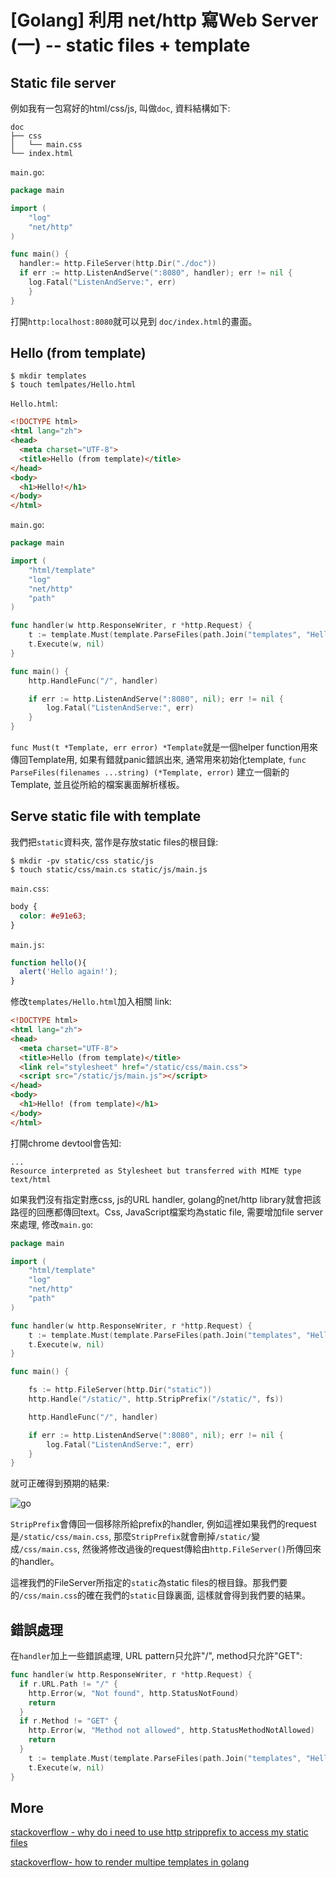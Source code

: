 # [Golang] 利用 net/http 寫Web Server (一) -- static files + template

## Static file server 

例如我有一包寫好的html/css/js, 叫做`doc`, 資料結構如下: 

``` 
doc
├── css
│   └── main.css
└── index.html
```

`main.go`: 

``` go
package main

import (
	"log"
	"net/http"
)

func main() {
  handler:= http.FileServer(http.Dir("./doc"))
  if err := http.ListenAndServe(":8080", handler); err != nil {
    log.Fatal("ListenAndServe:", err)
	}
}
```

打開`http:localhost:8080`就可以見到 `doc/index.html`的畫面。


## Hello (from template)

```
$ mkdir templates
$ touch temlpates/Hello.html
```

`Hello.html`:

``` html
<!DOCTYPE html>
<html lang="zh">
<head>
  <meta charset="UTF-8">
  <title>Hello (from template)</title>
</head>
<body>
  <h1>Hello!</h1>
</body>
</html>
```

`main.go`:

``` go
package main

import (
	"html/template"
	"log"
	"net/http"
	"path"
)

func handler(w http.ResponseWriter, r *http.Request) {
	t := template.Must(template.ParseFiles(path.Join("templates", "Hello.html")))
	t.Execute(w, nil)
}

func main() {
	http.HandleFunc("/", handler)

	if err := http.ListenAndServe(":8080", nil); err != nil {
		log.Fatal("ListenAndServe:", err)
	}
}
```

`func Must(t *Template, err error) *Template`就是一個helper function用來傳回Template用, 如果有錯就panic錯誤出來, 通常用來初始化template, `func ParseFiles(filenames ...string) (*Template, error)` 建立一個新的Template, 並且從所給的檔案裏面解析樣板。

## Serve static file  with template 

我們把`static`資料夾, 當作是存放static files的根目錄: 

```
$ mkdir -pv static/css static/js 
$ touch static/css/main.cs static/js/main.js
```

`main.css`: 

``` css
body {
  color: #e91e63;
}
```

`main.js`: 

``` js
function hello(){
  alert('Hello again!');
}
```

修改`templates/Hello.html`加入相關 link: 

``` html
<!DOCTYPE html>
<html lang="zh">
<head>
  <meta charset="UTF-8">
  <title>Hello (from template)</title>
  <link rel="stylesheet" href="/static/css/main.css">
  <script src="/static/js/main.js"></script>
</head>
<body>
  <h1>Hello! (from template)</h1>
</body>
</html>
```

打開chrome devtool會告知: 

```
...
Resource interpreted as Stylesheet but transferred with MIME type text/html
```

如果我們沒有指定對應css, js的URL handler, golang的net/http library就會把該路徑的回應都傳回text。Css, JavaScript檔案均為static file, 需要增加file server來處理, 修改`main.go`: 

``` go
package main

import (
	"html/template"
	"log"
	"net/http"
	"path"
)

func handler(w http.ResponseWriter, r *http.Request) {
	t := template.Must(template.ParseFiles(path.Join("templates", "Hello.html")))
	t.Execute(w, nil)
}

func main() {

	fs := http.FileServer(http.Dir("static"))
	http.Handle("/static/", http.StripPrefix("/static/", fs))

	http.HandleFunc("/", handler)

	if err := http.ListenAndServe(":8080", nil); err != nil {
		log.Fatal("ListenAndServe:", err)
	}
}
```

就可正確得到預期的結果: 

![go](http://imgur.com/9F6H5A3l.png)

`StripPrefix`會傳回一個移除所給prefix的handler, 例如這裡如果我們的request是`/static/css/main.css`, 那麼`StripPrefix`就會刪掉`/static/`變成`/css/main.css`, 然後將修改過後的request傳給由`http.FileServer()`所傳回來的handler。 

這裡我們的FileServer所指定的`static`為static files的根目錄。那我們要的`/css/main.css`的確在我們的`static`目錄裏面, 這樣就會得到我們要的結果。


## 錯誤處理

在`handler`加上一些錯誤處理, URL pattern只允許"/", method只允許"GET":

``` go
func handler(w http.ResponseWriter, r *http.Request) {
  if r.URL.Path != "/" {
    http.Error(w, "Not found", http.StatusNotFound)
    return
  }
  if r.Method != "GET" {
    http.Error(w, "Method not allowed", http.StatusMethodNotAllowed)
    return
  }
	t := template.Must(template.ParseFiles(path.Join("templates", "Hello.html")))
	t.Execute(w, nil)
}
```


## More 

[stackoverflow - why do i need to use http stripprefix to access my static files](http://stackoverflow.com/questions/27945310/why-do-i-need-to-use-http-stripprefix-to-access-my-static-files)

[stackoverflow- how to render multipe templates in golang](http://stackoverflow.com/questions/17206467/go-how-to-render-multiple-templates-in-golang)
